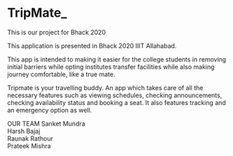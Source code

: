 # TripMate_
This is our project for Bhack 2020


This application is presented in Bhack 2020 IIIT Allahabad.

This app is intended to making it easier for the college students in removing initial barriers while opting institutes transfer facilities while also making journey comfortable, like a true mate.

Tripmate is your travelling buddy. An app which takes care of all the necessary features such as viewing schedules, checking announcements, checking availability status and booking a seat. It also features tracking and an emergency option as well.


OUR TEAM
Sanket Mundra		
Harsh Bajaj		
Raunak Rathour	
Prateek Mishra	